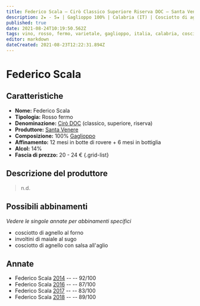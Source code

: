 ```yaml
---
title: Federico Scala – Cirò Classico Superiore Riserva DOC – Santa Venere
description: 2★ - 5★ | Gaglioppo 100% | Calabria (IT) | Cosciotto di agnello al forno – Involtini di maiale al sugo – Cosciotto di agnello con salsa all'aglio
published: true
date: 2021-08-24T10:19:50.562Z
tags: vino, rosso, fermo, varietale, gaglioppo, italia, calabria, cosciotto di agnello al forno, involtini di maiale al sugo, cosciotto di agnello con salsa all'aglio, 20 - 24 €, 5 stelle
editor: markdown
dateCreated: 2021-08-23T12:22:31.894Z
---
```


 # Federico Scala

## Caratteristiche
- **Nome:** Federico Scala
- **Tipologia:** Rosso fermo
- **Denominazione:** [Cirò DOC](/denominazioni/Italia/Calabria/DOC/Ciro) (classico, superiore, riserva)
- **Produttore:** [Santa Venere](/produttori/Italia/Calabria/Santa-Venere)
- **Composizione:** 100% [Gaglioppo](/vitigni/Italia/bacca-nera/gaglioppo)
- **Affinamento:** 12 mesi in botte di rovere + 6 mesi in bottiglia
- **Alcol:** 14%
- **Fascia di prezzo:** 20 - 24 €
{.grid-list}

## Descrizione del produttore

> n.d.

## Possibili abbinamenti
*Vedere le singole annate per abbinamenti specifici*

- cosciotto di agnello al forno
- involtini di maiale al sugo
- cosciotto di agnello con salsa all'aglio

## Annate

- Federico Scala [2014](vini/Italia/Calabria/Santa-Venere/Federico-Scala/2014) -- <span class="star-5"></span> -- 92/100
- Federico Scala [2016](vini/Italia/Calabria/Santa-Venere/Federico-Scala/2016) -- <span class="star-3"></span> -- 87/100
- Federico Scala [2017](vini/Italia/Calabria/Santa-Venere/Federico-Scala/2017) -- <span class="star-2"></span> -- 83/100
- Federico Scala [2018](vini/Italia/Calabria/Santa-Venere/Federico-Scala/2018) -- <span class="star-4"></span> -- 89/100